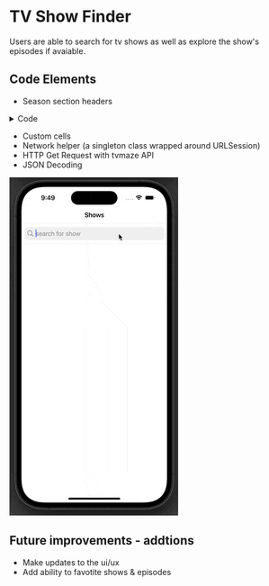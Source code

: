 # TV Show Finder
Users are able to search for tv shows as well as explore the show's episodes if avaiable.

## Code Elements 
- Season section headers

<details>
<summary>Code</summary>

``` Swift
private func getSeasonSections() {
        let sortedEpisodes = episodes.sorted { $0.season < $1.season }
        let uniqueSeasons = Set(sortedEpisodes.map { $0.season })
        var sections = Array(repeating: [Episode](), count: uniqueSeasons.count)
        var currentIndex = 0
        var currentSeason = sortedEpisodes.first?.season ?? 0
        
        for episode in sortedEpisodes {
            if episode.season == currentSeason {
                sections[currentIndex].append(episode)
            } else {
                currentIndex += 1
                currentSeason = episode.season
                sections[currentIndex].append(episode)
            }
        }
        seasonSections = sections
    }
```
</details>
    
- Custom cells
- Network helper (a singleton class wrapped around URLSession)
- HTTP Get Request with tvmaze API
- JSON Decoding 


![tvGif](Assets/TVShow.gif)

## Future improvements - addtions 
- Make updates to the ui/ux
- Add ability to favotite shows & episodes 
